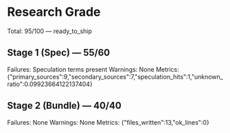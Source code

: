 # Research Grade
Total: 95/100 — ready_to_ship

## Stage 1 (Spec) — 55/60
Failures: Speculation terms present
Warnings: None
Metrics: {"primary_sources":9,"secondary_sources":7,"speculation_hits":1,"unknown_ratio":0.09923664122137404}

## Stage 2 (Bundle) — 40/40
Failures: None
Warnings: None
Metrics: {"files_written":13,"ok_lines":0}